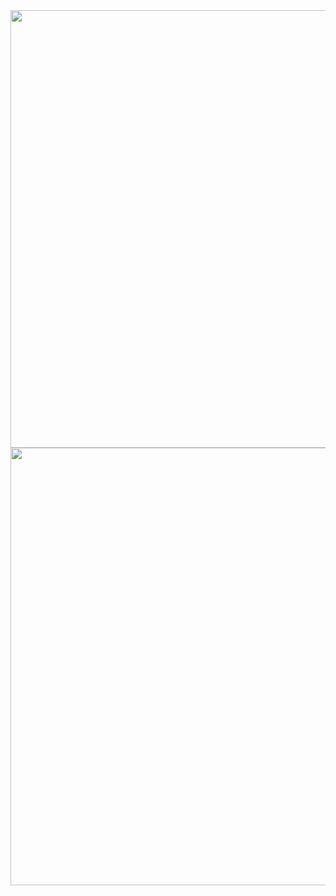 
<img align="right" src="/assets/img/My Cherry.png" alt="" width="700">

<img align="right" src="/assets/img/My Post.png" alt="" width="700">
